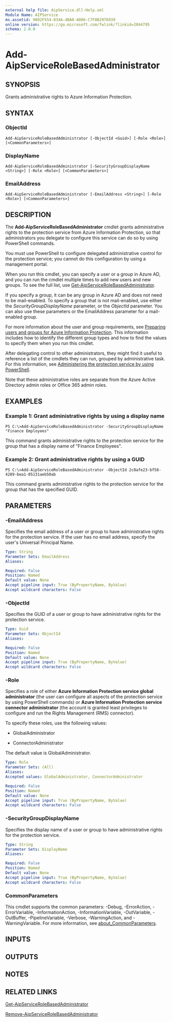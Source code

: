 ```yaml
---
external help file: AipService.dll-Help.xml
Module Name: AIPService
ms.assetid: 9802F554-834A-4BA0-A086-C7F8B2976939
online version: https://go.microsoft.com/fwlink/?linkid=2044795
schema: 2.0.0
---
```


# Add-AipServiceRoleBasedAdministrator

## SYNOPSIS
Grants administrative rights to Azure Information Protection.

## SYNTAX

### ObjectId
```
Add-AipServiceRoleBasedAdministrator [-ObjectId <Guid>] [-Role <Role>] [<CommonParameters>]
```

### DisplayName
```
Add-AipServiceRoleBasedAdministrator [-SecurityGroupDisplayName <String>] [-Role <Role>] [<CommonParameters>]
```

### EmailAddress
```
Add-AipServiceRoleBasedAdministrator [-EmailAddress <String>] [-Role <Role>] [<CommonParameters>]
```

## DESCRIPTION
The **Add-AipServiceRoleBasedAdministrator** cmdlet grants administrative rights to the protection service from Azure Information Protection, so that administrators you delegate to configure this service can do so by using PowerShell commands. 

You must use PowerShell to configure delegated administrative control for the protection service; you cannot do this configuration by using a management portal.

When you run this cmdlet, you can specify a user or a group in Azure AD, and you can run the cmdlet multiple times to add new users and new groups. To see the full list, use [Get-AipServiceRoleBasedAdministrator](./Get-AipServiceRoleBasedAdministrator.md).

If you specify a group, it can be any group in Azure AD and does not need to be mail-enabled. To specify a group that is not mail-enabled, use either the *SecurityGroupDisplayName* parameter, or the *ObjectId* parameter. You can also use these parameters or the EmailAddress parameter for a mail-enabled group.

For more information about the user and group requirements, see [Preparing users and groups for Azure Information Protection](/information-protection/plan-design/prepare). This information includes how to identify the different group types and how to find the values to specify them when you run this cmdlet. 

After delegating control to other administrators, they might find it useful to reference a list of the cmdlets they can run, grouped by administrative task. For this information, see [Administering the protection service by using PowerShell](/information-protection/deploy-use/administer-powershell).

Note that these administrative roles are separate from the Azure Active Directory admin roles or Office 365 admin roles.

## EXAMPLES

### Example 1: Grant administrative rights by using a display name
```
PS C:\>Add-AipServiceRoleBasedAdministrator -SecurityGroupDisplayName "Finance Employees"
```

This command grants administrative rights to the protection service for the group that has a display name of "Finance Employees".

### Example 2: Grant administrative rights by using a GUID
```
PS C:\>Add-AipServiceRoleBasedAdministrator -ObjectId 2c8afe23-bf58-4289-bea1-05131aeb50ab
```

This command grants administrative rights to the protection service  for the group that has the specified GUID.

## PARAMETERS

### -EmailAddress
Specifies the email address of a user or group to have administrative rights for the protection service. If the user has no email address, specify the user's Universal Principal Name.

```yaml
Type: String
Parameter Sets: EmailAddress
Aliases:

Required: False
Position: Named
Default value: None
Accept pipeline input: True (ByPropertyName, ByValue)
Accept wildcard characters: False
```

### -ObjectId
Specifies the GUID of a user or group to have administrative rights for the protection service.

```yaml
Type: Guid
Parameter Sets: ObjectId
Aliases:

Required: False
Position: Named
Default value: None
Accept pipeline input: True (ByPropertyName, ByValue)
Accept wildcard characters: False
```

### -Role
Specifies a role of either **Azure Information Protection service global administrator** (the user can configure all aspects of the protection service by using PowerShell commands) or **Azure Information Protection service connector administrator** (the account is granted least privileges to configure and run the Rights Management (RMS) connector).

To specify these roles, use the following values:  

- GlobalAdministrator

- ConnectorAdministrator

The default value is GlobalAdministrator.

```yaml
Type: Role
Parameter Sets: (All)
Aliases:
Accepted values: GlobalAdministrator, ConnectorAdministrator

Required: False
Position: Named
Default value: None
Accept pipeline input: True (ByPropertyName, ByValue)
Accept wildcard characters: False
```

### -SecurityGroupDisplayName
Specifies the display name of a user or group to have administrative rights for the protection service.

```yaml
Type: String
Parameter Sets: DisplayName
Aliases:

Required: False
Position: Named
Default value: None
Accept pipeline input: True (ByPropertyName, ByValue)
Accept wildcard characters: False
```

### CommonParameters
This cmdlet supports the common parameters: -Debug, -ErrorAction, -ErrorVariable, -InformationAction, -InformationVariable, -OutVariable, -OutBuffer, -PipelineVariable, -Verbose, -WarningAction, and -WarningVariable. For more information, see [about_CommonParameters](/powershell/module/microsoft.powershell.core/about/about_commonparameters).

## INPUTS

## OUTPUTS

## NOTES

## RELATED LINKS

[Get-AipServiceRoleBasedAdministrator](./Get-AipServiceRoleBasedAdministrator.md)

[Remove-AipServiceRoleBasedAdministrator](./Remove-AipServiceRoleBasedAdministrator.md)